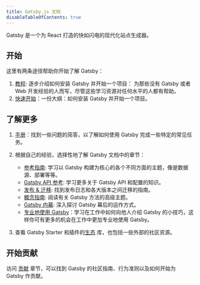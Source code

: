 ```yaml
---
title: Gatsby.js 文档
disableTableOfContents: true
---
```


Gatsby 是一个为 React 打造的快如闪电的现代化站点生成器。

## 开始

这里有两条途径帮助你开始了解 Gatsby：

1. [教程](/tutorial/): 逐步介绍如何安装 Gatsby 并开始一个项目： 为那些没有 Gatsby 或者 Web 开发经验的人而写，尽管这些学习资源对任何水平的人都有帮助。
2. [快速开始](/docs/quick-start)：一份大纲：如何安装 Gatsby 并开始一个项目。

## 了解更多

1. [手册](/docs/recipes/)：找到一些问题的简答，以了解如何使用 Gatsby 完成一些特定的常见任务。
2. 根据自己的经验，选择性地了解 Gatsby 文档中的章节：

   - [参考指南](/docs/guides/): 学习以 Gatsby 构建为核心的各个不同方面的主题，像是数据源、部署等等。
   - [Gatsby API 参考](/docs/api-reference/): 学习更多关于 Gatsby API 和配置的知识。
   - [发布 & 迁移](/docs/releases-and-migration/): 找到发布日志和各大版本之间迁移的指南。
   - [概念指南](/docs/conceptual-guide/): 阅读有关 Gatsby 方法的高级主题。
   - [Gatsby 内幕](/docs/gatsby-internals/): 深入探讨 Gatsby 幕后的运作方式。
   - [专业地使用 Gatsby](/docs/using-gatsby-professionally/)：学习在工作中如何向他人介绍 Gatsby 的小技巧，这样你可有更多的机会在工作中更加专业地使用 Gatsby。

3. 查看 Gatsby Starter 和插件的[生态](/ecosystem/) 库，也包括一些外部的社区资源。

## 开始贡献

访问 [贡献](/contributing/) 章节，可以找到 Gatsby 的社区指南、行为准则以及如何开始为 Gatsby 作贡献。
